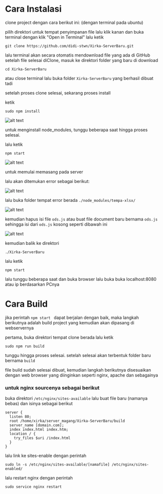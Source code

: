 # Cara Instalasi 

clone project dengan cara berikut ini: (dengan terminal pada ubuntu)

pilih direktori untuk tempat penyimpanan file
lalu klik kanan dan buka terminal dengan klik "Open in Terminal"
lalu ketik 

`git clone https://github.com/didi-stwn/Xirka-ServerBaru.git`

lalu terminal akan secara otomatis mendownload file yang ada di GitHub
setelah file selesai diClone, masuk ke direktori folder yang baru di download 

`cd Xirka-ServerBaru`

atau close terminal lalu buka folder `Xirka-ServerBaru` yang berhasil dibuat tadi

setelah proses clone selesai, sekarang proses install

ketik 

`sudo npm install` 

![alt text](https://github.com/didi-stwn/Xirka-FrontEnd/blob/master/screenshoot/npminstall.png)

untuk menginstall node_modules, tunggu beberapa saat hingga proses selesai.

lalu ketik 

`npm start` 

![alt text](https://github.com/didi-stwn/Xirka-FrontEnd/blob/master/screenshoot/npm%20start.png)

untuk memulai memasang pada server

lalu akan ditemukan error sebagai berikut:

![alt text](https://github.com/didi-stwn/Xirka-FrontEnd/blob/master/screenshoot/errorods.png)

lalu buka folder tempat error berada `./node_modules/tempa-xlsx/`

![alt text](https://github.com/didi-stwn/Xirka-FrontEnd/blob/master/screenshoot/odsjs.png)

kemudian hapus isi file `ods.js` atau buat file document baru bernama `ods.js` sehingga isi dari `ods.js` kosong seperti dibawah ini

![alt text](https://github.com/didi-stwn/Xirka-FrontEnd/blob/master/screenshoot/filekosong.png)

kemudian balik ke direktori 

`./Xirka-ServerBaru`

lalu ketik 

`npm start`

lalu tunggu beberapa saat dan buka browser lalu buka buka localhost:8080 atau ip berdasarkan PCnya



# Cara Build

jika perintah `npm start ` dapat berjalan dengan baik, maka langkah berikutnya adalah build project yang kemudian akan dipasang di webservernya

pertama, buka direktori tempat clone berada lalu ketik

`sudo npm run build`

tunggu hingga proses selesai. setelah selesai akan terbentuk folder baru bernama `build`

file build sudah selesai dibuat, kemudian langkah berikutnya disesuaikan dengan web browser yang diinginkan seperti nginx, apache dan sebagainya

### untuk nginx sourcenya sebagai berikut 

buka direktori `/etc/nginx/sites-available` lalu buat file baru (namanya bebas) dan isinya sebagai berikut 

```
server {
  listen 80;
  root /home/xirka/server_magang/Xirka-ServerBaru/build
  server_name [domain.com];
  index index.html index.htm;
  location / {
    try_files $uri /index.html
  }
}
```

lalu link ke sites-enable dengan perintah

`sudo ln -s /etc/nginx/sites-available/[namafile] /etc/nginx/sites-enabled/`

lalu restart nginx dengan perintah 

`sudo service nginx restart`
